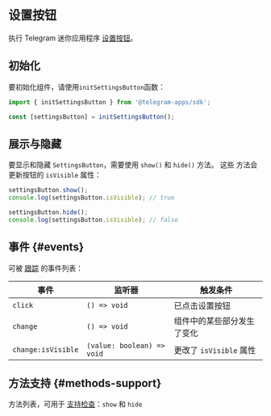 # `设置按钮`

执行 Telegram 迷你应用程序 [设置按钮](../../../../platform/settings-button.md)。

## 初始化

要初始化组件，请使用`initSettingsButton`函数：

```typescript
import { initSettingsButton } from '@telegram-apps/sdk';

const [settingsButton] = initSettingsButton();  
```

## 展示与隐藏

要显示和隐藏 `SettingsButton`，需要使用 `show()` 和 `hide()` 方法。 这些
方法会更新按钮的 `isVisible` 属性：

```typescript  
settingsButton.show();
console.log(settingsButton.isVisible); // true  

settingsButton.hide();
console.log(settingsButton.isVisible); // false  
```  

## 事件 {#events}

可被 [跟踪](#events) 的事件列表：

| 事件                 | 监听器                         | 触发条件               |
| ------------------ | -------------------------- | ------------------ |
| `click`            | `() => void`               | 已点击设置按钮            |
| `change`           | `() => void`               | 组件中的某些部分发生了变化      |
| `change:isVisible` | `(value: boolean) => void` | 更改了 `isVisible` 属性 |

## 方法支持 {#methods-support}

方法列表，可用于 [支持检查](#methods-support)：`show` 和 `hide`
